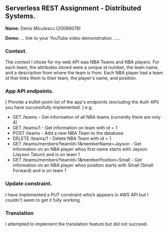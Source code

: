 ## Serverless REST Assignment - Distributed Systems.

__Name:__ Denis Miculescu (20098078)

__Demo:__ ... link to your YouTube video demonstration ......

### Context.

The context I chose for my web API was NBA Teams and NBA players. For each team, the attributes stored were a unique id number, the team name, and a description from where the team is from. Each NBA player had a team id that links them to their team, the player's name, and position.

### App API endpoints.

[ Provide a bullet-point list of the app's endpoints (excluding the Auth API) you have successfully implemented. ]
e.g.
 
+ GET /teams - Get information of all NBA teams (currently there are only 4)
+ GET /teams/1 - Get information on team with id = 1
+ POST /teams - Add a new NBA Team to the database
+ DELETE /teams/1 - Delete NBA Team with id = 1
+ GET /teams/members?teamId=1&memberName=Jayson - Get information on an NBA player whos first name starts with Jayson (Jayson Tatum) and is on  team 1
+ GET /teams/members?teamId=1&memberPosition=Small - Get information on an NBA player whos position starts with Small (Small Forward) and is on  team 1

### Update constraint.

I have implemented a PUT constraint which appears in AWS API but I couldn't seem to get it fully working.

### Translation

I attempted to implement the translation feature but did not succeed.
